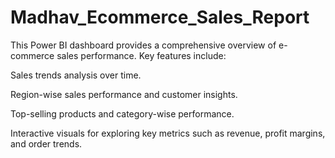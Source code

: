 # Madhav_Ecommerce_Sales_Report
This Power BI dashboard provides a comprehensive overview of e-commerce sales performance. Key features include:

Sales trends analysis over time.

Region-wise sales performance and customer insights.

Top-selling products and category-wise performance.

Interactive visuals for exploring key metrics such as revenue, profit margins, and order trends.
